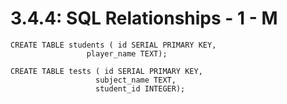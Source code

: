 # 3.4.4: SQL Relationships - 1 - M

```text
CREATE TABLE students ( id SERIAL PRIMARY KEY,
                 player_name TEXT);

CREATE TABLE tests ( id SERIAL PRIMARY KEY,
                   subject_name TEXT,
                   student_id INTEGER);
```

